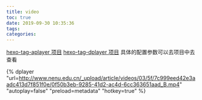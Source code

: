 ```yaml
---
title: video
toc: true
date: 2019-09-30 10:35:36
tags:
categories:
---
```

[hexo-tag-aplayer 项目](https://github.com/MoePlayer/hexo-tag-aplayer)
[hexo-tag-dplayer 项目](https://github.com/MoePlayer/hexo-tag-dplayer)
具体的配置参数可以去项目中去查看
<!--more-->

{% dplayer "url=http://www.nenu.edu.cn/_upload/article/videos/03/5f/7c999eed42e3aadc413d7f851f0e/0f50b3eb-9285-41d2-ac4d-6cc363651aad_B.mp4"  "autoplay=false" "preload=metadata" "hotkey=true" %}
